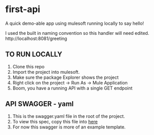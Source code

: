 # first-api
A quick demo-able app using mulesoft running locally to say hello!


I used the built in naming convention so this handler will need edited.
http://localhost:8081/greeting

## TO RUN LOCALLY
1. Clone this repo
2. Import the project into mulesoft.
3. Make sure the package Explorer shows the project
4. Right click on the project -> Run As -> Mule Application
5. Boom, you have a running API with a single GET endpoint

## API SWAGGER - yaml
1. This is the swagger.yaml file in the root of the project.
2. To view this spec, copy this file into [here](http://editor.swagger.io/)
3. For now this swagger is more of an example template.

